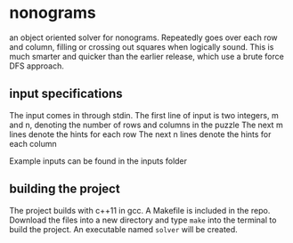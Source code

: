 # nonograms

an object oriented solver for nonograms. Repeatedly goes over each row and column, filling or crossing out squares when logically sound. This is much smarter and quicker than the earlier release, which use a brute force DFS approach.

## input specifications

The input comes in through stdin.
The first line of input is two integers, m and n, denoting the number of rows and columns in the puzzle
The next m lines denote the hints for each row
The next n lines denote the hints for each column

Example inputs can be found in the inputs folder

## building the project
The project builds with c++11 in gcc. A Makefile is included in the repo. Download the files into a new directory and type `make` into the terminal to build the project. An executable named `solver` will be created.
